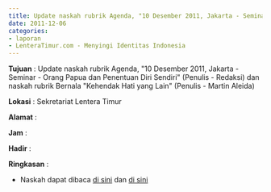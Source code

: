 ```yaml
---
title: Update naskah rubrik Agenda, "10 Desember 2011, Jakarta - Seminar - Orang Papua dan Penentuan Diri Sendiri" (Penulis - Redaksi) dan naskah rubrik Bernala "Kehendak Hati yang Lain" (Penulis - Martin Aleida)
date: 2011-12-06
categories:
- laporan
- LenteraTimur.com - Menyingi Identitas Indonesia
---
```


**Tujuan** : Update naskah rubrik Agenda, "10 Desember 2011, Jakarta - Seminar - Orang Papua dan Penentuan Diri Sendiri" (Penulis - Redaksi) dan naskah rubrik Bernala "Kehendak Hati yang Lain" (Penulis - Martin Aleida)

**Lokasi** : Sekretariat Lentera Timur

**Alamat** : 

**Jam** : 

**Hadir** : 

**Ringkasan** : 
* Naskah dapat dibaca [di sini](http://www.lenteratimur.com/10-desember-2011-jakarta-seminar-orang-papua-dan-penentuan-diri-sendiri/) dan [di sini](http://www.lenteratimur.com/2011/12/kehendak-hati-yang-lain/)

